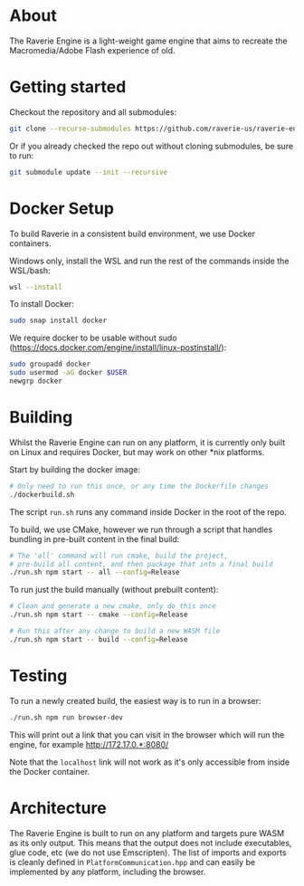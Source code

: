 # About
The Raverie Engine is a light-weight game engine that aims to recreate the Macromedia/Adobe Flash experience of old.

# Getting started
Checkout the repository and all submodules:

```bash
git clone --recurse-submodules https://github.com/raverie-us/raverie-engine.git
```

Or if you already checked the repo out without cloning submodules, be sure to run:
```bash
git submodule update --init --recursive
```

# Docker Setup
To build Raverie in a consistent build environment, we use Docker containers.

Windows only, install the WSL and run the rest of the commands inside the WSL/bash:
```bash
wsl --install
```

To install Docker:
```bash
sudo snap install docker
```

We require docker to be usable without sudo (https://docs.docker.com/engine/install/linux-postinstall/):
```bash
sudo groupadd docker
sudo usermod -aG docker $USER
newgrp docker
```

# Building
Whilst the Raverie Engine can run on any platform, it is currently only built on Linux and requires Docker, but may work on other *nix platforms.

Start by building the docker image:

```bash
# Only need to run this once, or any time the Dockerfile changes
./dockerbuild.sh
```

The script `run.sh` runs any command inside Docker in the root of the repo.

To build, we use CMake, however we run through a script that handles bundling in pre-built content in the final build:

```bash
# The 'all' command will run cmake, build the project,
# pre-build all content, and then package that into a final build
./run.sh npm start -- all --config=Release
```

To run just the build manually (without prebuilt content):

```bash
# Clean and generate a new cmake, only do this once
./run.sh npm start -- cmake --config=Release

# Run this after any change to build a new WASM file
./run.sh npm start -- build --config=Release
```

# Testing

To run a newly created build, the easiest way is to run in a browser:
```bash
./run.sh npm run browser-dev
```

This will print out a link that you can visit in the browser which will run the engine, for example http://172.17.0.*:8080/

Note that the `localhost` link will not work as it's only accessible from inside the Docker container.

# Architecture
The Raverie Engine is built to run on any platform and targets pure WASM as its only output. This means that the output does not include executables, glue code, etc (we do not use Emscripten). The list of imports and exports is cleanly defined in `PlatformCommunication.hpp` and can easily be implemented by any platform, including the browser.
